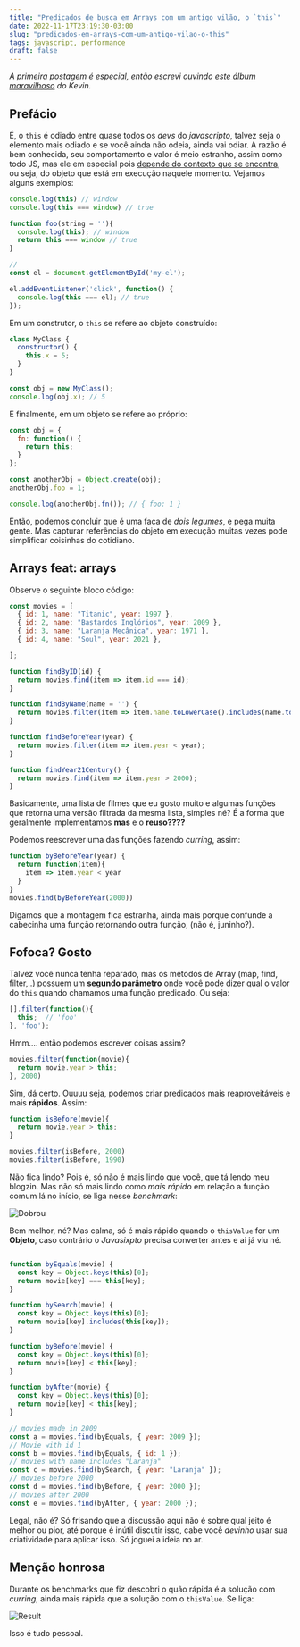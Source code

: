 ```yaml
---
title: "Predicados de busca em Arrays com um antigo vilão, o `this`"
date: 2022-11-17T23:19:30-03:00
slug: "predicados-em-arrays-com-um-antigo-vilao-o-this"
tags: javascript, performance
draft: false
---
```


*A primeira postagem é especial, então escrevi ouvindo [este álbum maravilhoso](https://open.spotify.com/album/79dL7FLiJFOO0EoehUHQBv?si=xNdnkscPStmVMW-TD2i7-w) do Kevin.*

## Prefácio

É, o `this` é odiado entre quase todos os *devs* do *javascripto*, talvez seja o elemento mais odiado e se você ainda não odeia, ainda vai odiar. A razão é bem conhecida, seu comportamento e valor é meio estranho, assim como todo JS, mas ele em especial pois [depende do contexto que se encontra](https://www.30secondsofcode.org/articles/s/javascript-this), ou seja, do objeto que está em execução naquele momento. Vejamos alguns exemplos:

```javascript
console.log(this) // window
console.log(this === window) // true

function foo(string = ''){
  console.log(this); // window
  return this === window // true
}

// 
const el = document.getElementById('my-el');

el.addEventListener('click', function() {
  console.log(this === el); // true
});
```

Em um construtor, o `this` se refere ao objeto construído:

```javascript
class MyClass {
  constructor() {
    this.x = 5;
  }
}

const obj = new MyClass();
console.log(obj.x); // 5
```

E finalmente, em um objeto se refere ao próprio:

```javascript
const obj = {
  fn: function() {
    return this;
  }
};

const anotherObj = Object.create(obj);
anotherObj.foo = 1;

console.log(anotherObj.fn()); // { foo: 1 }
```

Então, podemos concluir que é uma faca de *dois legumes*, e pega muita gente. Mas capturar referências do objeto em execução muitas vezes pode simplificar coisinhas do cotidiano. 

## Arrays feat: arrays

Observe o seguinte bloco código:

```javascript
const movies = [
  { id: 1, name: "Titanic", year: 1997 },
  { id: 2, name: "Bastardos Inglórios", year: 2009 },
  { id: 3, name: "Laranja Mecânica", year: 1971 },
  { id: 4, name: "Soul", year: 2021 },

];

function findByID(id) {
  return movies.find(item => item.id === id);
}

function findByName(name = '') {
  return movies.filter(item => item.name.toLowerCase().includes(name.toLowerCase()));
}

function findBeforeYear(year) {
  return movies.filter(item => item.year < year);
}

function findYear21Century() {
  return movies.find(item => item.year > 2000);
}

```

Basicamente, uma lista de filmes que eu gosto muito e algumas funções que retorna uma versão filtrada da mesma lista, simples né? É a forma que geralmente implementamos **mas** e o **reuso????**

Podemos reescrever uma das funções fazendo *curring*, assim:

```javascript
function byBeforeYear(year) {
  return function(item){
    item => item.year < year
  }
}
movies.find(byBeforeYear(2000))
```

Digamos que a montagem fica estranha, ainda mais porque confunde a cabecinha uma função retornando outra função, (não é, juninho?).

## Fofoca? Gosto

Talvez você nunca tenha reparado, mas os métodos de Array (map, find, filter,..) possuem um **segundo parâmetro** onde você pode dizer qual o valor do `this` quando chamamos uma função predicado. Ou seja:

```javascript
[].filter(function(){
  this;  // 'foo'
}, 'foo');
```

Hmm.... então podemos escrever coisas assim?

```javascript
movies.filter(function(movie){
  return movie.year > this;
}, 2000)
```

Sim, dá certo. Ouuuu seja, podemos criar predicados mais reaproveitáveis e mais **rápidos**. Assim:

```javascript
function isBefore(movie){
  return movie.year > this;
}

movies.filter(isBefore, 2000)
movies.filter(isBefore, 1990)
```

Não fica lindo? Pois é, só não é mais lindo que você, que tá lendo meu blogzin. Mas não só mais lindo como *mais rápido* em relação a função comum lá no início, se liga nesse *benchmark*:

![Dobrou](/images/screenshot-19-11-2002-0001.png)

Bem melhor, né? Mas calma, só é mais rápido quando o `thisValue` for um **Objeto**, caso contrário o *Javasixpto* precisa converter antes e ai já viu né.

```js

function byEquals(movie) {
  const key = Object.keys(this)[0];
  return movie[key] === this[key];
}

function bySearch(movie) {
  const key = Object.keys(this)[0];
  return movie[key].includes(this[key]);
}

function byBefore(movie) {
  const key = Object.keys(this)[0];
  return movie[key] < this[key];
}

function byAfter(movie) {
  const key = Object.keys(this)[0];
  return movie[key] < this[key];
}

// movies made in 2009
const a = movies.find(byEquals, { year: 2009 });
// Movie with id 1
const b = movies.find(byEquals, { id: 1 });
// movies with name includes "Laranja"
const c = movies.find(bySearch, { year: "Laranja" });
// movies before 2000
const d = movies.find(byBefore, { year: 2000 });
// movies after 2000
const e = movies.find(byAfter, { year: 2000 });
```

Legal, não é? Só frisando que a discussão aqui não é sobre qual jeito é melhor ou pior, até porque é inútil discutir isso, cabe você *devinho* usar sua criatividade para aplicar isso. Só joguei a ideia no ar.

## Menção honrosa

Durante os benchmarks que fiz descobri o quão rápida é a solução com *curring*, ainda mais rápida que a solução com o `thisValue`. Se liga:

![Result](/images/Screenshot-2022-11-19-at-15.31.13.png)

Isso é tudo pessoal.

